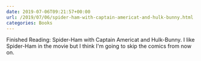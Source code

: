 ```yaml
---
date: 2019-07-06T09:21:57+00:00
url: /2019/07/06/spider-ham-with-captain-americat-and-hulk-bunny.html
categories: Books
---
```

Finished Reading: Spider-Ham with Captain Americat and Hulk-Bunny. I like Spider-Ham in the movie but I think I'm going to skip the comics from now on.


